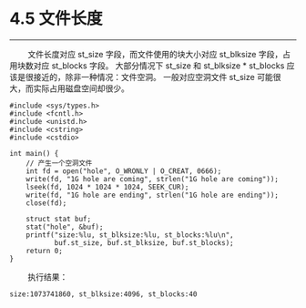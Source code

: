 # 4.5 文件长度
***

&emsp;&emsp;
文件长度对应 st\_size 字段，而文件使用的块大小对应 st\_blksize 字段，占用块数对应 st\_blocks 字段。
大部分情况下 st\_size 和 st\_blksize * st\_blocks 应该是很接近的，除非一种情况：文件空洞。
一般对应空洞文件 st\_size 可能很大，而实际占用磁盘空间却很少。

    #include <sys/types.h>
    #include <fcntl.h>
    #include <unistd.h>
    #include <cstring>
    #include <cstdio>
    
    int main() {
        // 产生一个空洞文件
        int fd = open("hole", O_WRONLY | O_CREAT, 0666);
        write(fd, "1G hole are coming", strlen("1G hole are coming"));
        lseek(fd, 1024 * 1024 * 1024, SEEK_CUR);
        write(fd, "1G hole are ending", strlen("1G hole are ending"));
        close(fd);
        
        struct stat buf;
        stat("hole", &buf);
        printf("size:%lu, st_blksize:%lu, st_blocks:%lu\n",
               buf.st_size, buf.st_blksize, buf.st_blocks);
        return 0;
    }

&emsp;&emsp;
执行结果：

    size:1073741860, st_blksize:4096, st_blocks:40